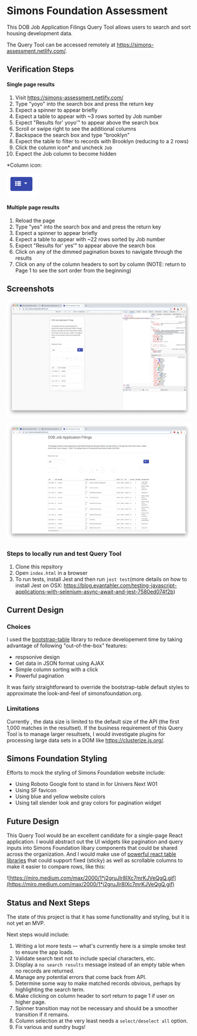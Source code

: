# Simons Foundation Assessment

This DOB Job Application Filings Query Tool allows users to search and sort  housing development data.

The Query Tool can be accessed remotely at https://simons-assessment.netlify.com/.



## Verification Steps

#### Single page results

1. Visit https://simons-assessment.netlify.com/
2. Type "yoyo" into the search box and press the return key
3. Expect a spinner to appear briefly
4. Expect a table to appear with ~3 rows sorted by Job number
5. Expect "Results for' yoyo'" to appear above the search box
6. Scroll or swipe right to see the additional columns
7. Backspace the search box and type "brooklyn"
8. Expect the table to filter to records with Brooklyn (reducing to a 2 rows)
9. Click the column icon* and uncheck `Job`
10. Expect the Job column to become hidden



*Column icon:

![simons-column-icon-screenshot](images/simons-column-icon-screenshot.png)



#### Multiple page results

1. Reload the page
2. Type "yes" into the search box and and press the return key
3. Expect a spinner to appear briefly
4. Expect a table to appear with ~22 rows sorted by Job number
5. Expect "Results for' yes'" to appear above the search box
6. Click on any of the dimmed pagination boxes to navigate through the results
7. Click on any of the column headers to sort by column (NOTE: return to Page 1 to see the sort order from the beginning)



## Screenshots

![Screen Shot 2019-07-23 at 1.05.41 AM](images/simons-mobile-screenshot.png)

![Screen Shot 2019-07-23 at 1.04.53 AM](images/simons-desktop-screenshot.png)

### Steps to locally run and test Query Tool

1. Clone this repsitory
2. Open `index.html` in a browser
3. To run tests, install Jest and then run `jest test`(more details on how to install Jest on OSX: https://blog.evantahler.com/testing-javascript-applications-with-selenium-async-await-and-jest-7580ed074f2b)



## Current Design

### Choices

I used the [bootstrap-table](https://bootstrap-table.com) library to reduce developement time by taking advantage of following "out-of-the-box" features:

- respsonive design
- Get data in JSON format using AJAX
- Simple column sorting with a click
- Powerful pagination

It was fairly straightforward to override the bootstrap-table default styles to approximate the look-and-feel of simonsfoundation.org.

### Limitations

Currently , the data size is limited to the default size of the API (the first 1,000 matches in the resultset). If the business requirement of this Query Tool is to manage larger resultsets, I would investigate plugins for processing large data sets in a DOM like https://clusterize.js.org/.



## Simons Foundation Styling

Efforts to mock the styling of Simons Foundation website include:

- Using Roboto Google font to stand in for Univers Next W01
- Using SF favicon
- Using blue and yellow website colors
- Using tall slender look and gray colors for pagination widget



## Future Design

This Query Tool would be an excellent candidate for a single-page React application. I would abstract out the UI widgets like pagination and query inputs into Simons Foundation libary components that could be shared across the organization. And I would make use of [powerful react table libraries](https://techblog.commercetools.com/advanced-data-tables-in-react-dbe33f8345ab?gi=9c6163f9e618) that could support fixed (sticky) as well as scrollable columns to make it easier to compare rows, like this:

![https://miro.medium.com/max/2000/1*j2gruJlr8IXc7mrKJVeQgQ.gif](https://miro.medium.com/max/2000/1*j2gruJlr8IXc7mrKJVeQgQ.gif)



## Status and Next Steps

The state of this project is that it has some functionality and styling, but it is not yet an MVP.

Next steps would include:

1. Writing a lot more tests — what's currently here is a simple smoke test to ensure the app loads.
2. Validate search text not to include special characters, etc.
3. Display a `no search results` message instead of an empty table when no records are returned.
4. Manage any potential errors that come back from API.
5. Determine some way to make matched records obvious, perhaps by highlighting the search term.
6. Make clicking on column header to sort return to page 1 if user on higher page.
7. Spinner transition may not be necessary and should be a smoother transition if it remains.
8. Column selection at the very least needs a `select/deselect all` option.
9. Fix various and sundry bugs!
